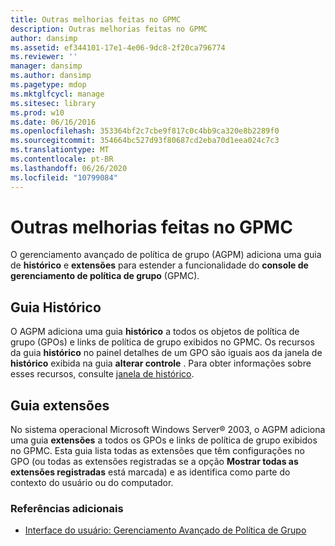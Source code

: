 ```yaml
---
title: Outras melhorias feitas no GPMC
description: Outras melhorias feitas no GPMC
author: dansimp
ms.assetid: ef344101-17e1-4e06-9dc8-2f20ca796774
ms.reviewer: ''
manager: dansimp
ms.author: dansimp
ms.pagetype: mdop
ms.mktglfcycl: manage
ms.sitesec: library
ms.prod: w10
ms.date: 06/16/2016
ms.openlocfilehash: 353364bf2c7cbe9f817c0c4bb9ca320e8b2289f0
ms.sourcegitcommit: 354664bc527d93f80687cd2eba70d1eea024c7c3
ms.translationtype: MT
ms.contentlocale: pt-BR
ms.lasthandoff: 06/26/2020
ms.locfileid: "10799084"
---
```

# Outras melhorias feitas no GPMC


O gerenciamento avançado de política de grupo (AGPM) adiciona uma guia de **histórico** e **extensões** para estender a funcionalidade do **console de gerenciamento de política de grupo** (GPMC).

## Guia Histórico


O AGPM adiciona uma guia **histórico** a todos os objetos de política de grupo (GPOs) e links de política de grupo exibidos no GPMC. Os recursos da guia **histórico** no painel detalhes de um GPO são iguais aos da janela de **histórico** exibida na guia **alterar controle** . Para obter informações sobre esses recursos, consulte [janela de histórico](history-window.md).

## Guia extensões


No sistema operacional Microsoft Windows Server® 2003, o AGPM adiciona uma guia **extensões** a todos os GPOs e links de política de grupo exibidos no GPMC. Esta guia lista todas as extensões que têm configurações no GPO (ou todas as extensões registradas se a opção **Mostrar todas as extensões registradas** está marcada) e as identifica como parte do contexto do usuário ou do computador.

### Referências adicionais

-   [Interface do usuário: Gerenciamento Avançado de Política de Grupo](user-interface-advanced-group-policy-management.md)

 

 





